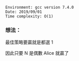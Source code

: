 ```
Environment: gcc version 7.4.0
Date: 2019/09/01
Time complexity: O(1)
```

### 想法：

最佳策略要贏就是都選 1

因此只要 N 是偶數 Alice 就贏了